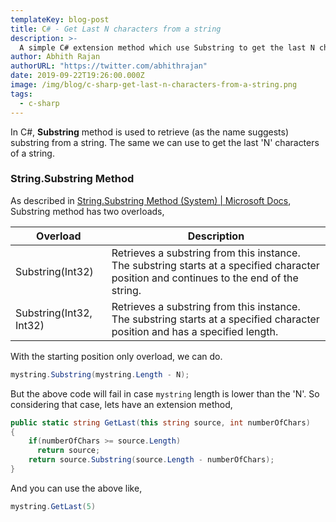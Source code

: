 ```yaml
---
templateKey: blog-post
title: C# - Get Last N characters from a string
description: >-
  A simple C# extension method which use Substring to get the last N characters in a string.
author: Abhith Rajan
authorURL: "https://twitter.com/abhithrajan"
date: 2019-09-22T19:26:00.000Z
image: /img/blog/c-sharp-get-last-n-characters-from-a-string.png
tags:
  - c-sharp
---
```


In C#, **Substring** method is used to retrieve (as the name suggests) substring from a string. The same we can use to get the last 'N' characters of a string.

### String.Substring Method

As described in [String.Substring Method (System) | Microsoft Docs](https://docs.microsoft.com/en-us/dotnet/api/system.string.substring?view=netframework-4.8), Substring method has two overloads,

| Overload                | Description                                                                                                                              |
| ----------------------- | ---------------------------------------------------------------------------------------------------------------------------------------- |
| Substring(Int32)        | Retrieves a substring from this instance. The substring starts at a specified character position and continues to the end of the string. |
| Substring(Int32, Int32) | Retrieves a substring from this instance. The substring starts at a specified character position and has a specified length.             |

With the starting position only overload, we can do.

```cs
mystring.Substring(mystring.Length - N);
```

But the above code will fail in case `mystring` length is lower than the 'N'. So considering that case, lets have an extension method,

```cs
public static string GetLast(this string source, int numberOfChars)
{
    if(numberOfChars >= source.Length)
      return source;
    return source.Substring(source.Length - numberOfChars);
}
```

And you can use the above like,

```cs
mystring.GetLast(5)
```
